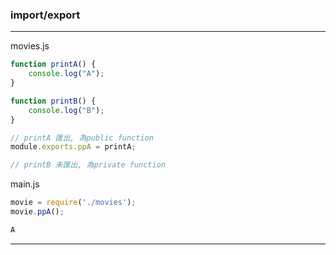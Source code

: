 

### import/export

---
movies.js
```js
function printA() {
	console.log("A");
}

function printB() {
	console.log("B");
}

// printA 匯出, 為public function
module.exports.ppA = printA;

// printB 未匯出, 為private function
```

main.js
```js
movie = require('./movies');
movie.ppA();
```

```sh
A
```
---


